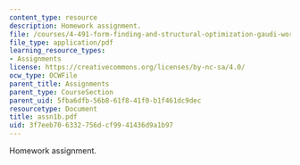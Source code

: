 ```yaml
---
content_type: resource
description: Homework assignment.
file: /courses/4-491-form-finding-and-structural-optimization-gaudi-workshop-fall-2004/3f7eeb706332756dcf9941436d9a1b97_assn1b.pdf
file_type: application/pdf
learning_resource_types:
- Assignments
license: https://creativecommons.org/licenses/by-nc-sa/4.0/
ocw_type: OCWFile
parent_title: Assignments
parent_type: CourseSection
parent_uid: 5fba6dfb-56b8-61f8-41f0-b1f461dc9dec
resourcetype: Document
title: assn1b.pdf
uid: 3f7eeb70-6332-756d-cf99-41436d9a1b97
---
```

Homework assignment.